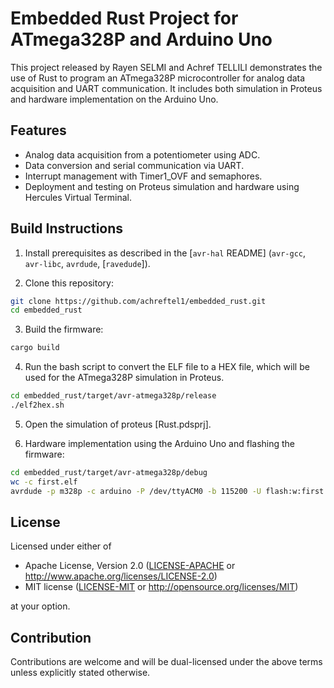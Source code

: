 Embedded Rust Project for ATmega328P and Arduino Uno
=====

This project released by Rayen SELMI and Achref TELLILI demonstrates the use of Rust to program an ATmega328P microcontroller for analog data acquisition and UART communication. It includes both simulation in Proteus and hardware implementation on the Arduino Uno.

## Features
 - Analog data acquisition from a potentiometer using ADC.
 - Data conversion and serial communication via UART.
 - Interrupt management with Timer1_OVF and semaphores.
 - Deployment and testing on Proteus simulation and hardware using Hercules Virtual Terminal.
 
## Build Instructions
1. Install prerequisites as described in the [`avr-hal` README] (`avr-gcc`, `avr-libc`, `avrdude`, [`ravedude`]).

2. Clone this repository:
```bash
git clone https://github.com/achreftel1/embedded_rust.git
cd embedded_rust
```

3. Build the firmware:
```bash
cargo build
```

4. Run the bash script to convert the ELF file to a HEX file, which will be used for the ATmega328P simulation in Proteus.
```bash
cd embedded_rust/target/avr-atmega328p/release
./elf2hex.sh
```

5. Open the simulation of proteus [Rust.pdsprj].

6. Hardware implementation using the Arduino Uno and flashing the firmware: 
```bash
cd embedded_rust/target/avr-atmega328p/debug
wc -c first.elf
avrdude -p m328p -c arduino -P /dev/ttyACM0 -b 115200 -U flash:w:first.elf
```

## License
Licensed under either of

 - Apache License, Version 2.0
   ([LICENSE-APACHE](LICENSE-APACHE) or <http://www.apache.org/licenses/LICENSE-2.0>)
 - MIT license
   ([LICENSE-MIT](LICENSE-MIT) or <http://opensource.org/licenses/MIT>)

at your option.

## Contribution
Contributions are welcome and will be dual-licensed under the above terms unless explicitly stated otherwise.
